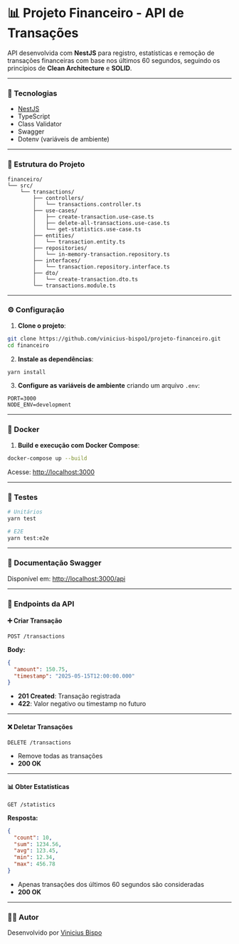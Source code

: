# 📊 Projeto Financeiro - API de Transações

API desenvolvida com **NestJS** para registro, estatísticas e remoção de transações financeiras com base nos últimos 60 segundos, seguindo os princípios de **Clean Architecture** e **SOLID**.

---

### 🚀 Tecnologias

- [NestJS](https://nestjs.com/)
- TypeScript
- Class Validator
- Swagger
- Dotenv (variáveis de ambiente)

---

### 📁 Estrutura do Projeto

```
financeiro/
└── src/
    └── transactions/
        ├── controllers/
        │   └── transactions.controller.ts
        ├── use-cases/
        │   ├── create-transaction.use-case.ts
        │   ├── delete-all-transactions.use-case.ts
        │   └── get-statistics.use-case.ts
        ├── entities/
        │   └── transaction.entity.ts
        ├── repositories/
        │   └── in-memory-transaction.repository.ts
        ├── interfaces/
        │   └── transaction.repository.interface.ts
        ├── dto/
        │   └── create-transaction.dto.ts
        └── transactions.module.ts
```

---

### ⚙️ Configuração

1. **Clone o projeto**:

```bash
git clone https://github.com/vinicius-bispo1/projeto-financeiro.git
cd financeiro
```

2. **Instale as dependências**:

```bash
yarn install
```

3. **Configure as variáveis de ambiente** criando um arquivo `.env`:

```
PORT=3000
NODE_ENV=development
```

---

### 🐳 Docker

1. **Build e execução com Docker Compose**:

```bash
docker-compose up --build
```

Acesse: [http://localhost:3000](http://localhost:3000)

---

### 🧪 Testes

```bash
# Unitários
yarn test

# E2E
yarn test:e2e
```

---

### 📄 Documentação Swagger

Disponível em: [http://localhost:3000/api](http://localhost:3000/api)

---

### 🔌 Endpoints da API

#### ➕ Criar Transação

`POST /transactions`

**Body:**

```json
{
  "amount": 150.75,
  "timestamp": "2025-05-15T12:00:00.000"
}
```

- **201 Created**: Transação registrada
- **422**: Valor negativo ou timestamp no futuro

---

#### ❌ Deletar Transações

`DELETE /transactions`

- Remove todas as transações
- **200 OK**

---

#### 📊 Obter Estatísticas

`GET /statistics`

**Resposta:**

```json
{
  "count": 10,
  "sum": 1234.56,
  "avg": 123.45,
  "min": 12.34,
  "max": 456.78
}
```

- Apenas transações dos últimos 60 segundos são consideradas
- **200 OK**

---

### 👨‍💻 Autor

Desenvolvido por [Vinicius Bispo](https://github.com/vinicius-bispo1)
